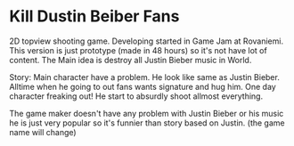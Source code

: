 Kill Dustin Beiber Fans
==========================

2D topview shooting game. Developing started in Game Jam at Rovaniemi. This version is just prototype (made in 48 hours) so it's not have lot of content. The Main idea is destroy all Justin Bieber music in World. 

Story:
Main character have a problem. He look like same as Justin Bieber. Alltime when he going to out fans wants signature and hug him. One day character freaking out! He start to absurdly shoot allmost everything. 

The game maker doesn't have any problem with Justin Bieber or his music he is just very popular so it's funnier than story based on Justin. (the game name will change)

